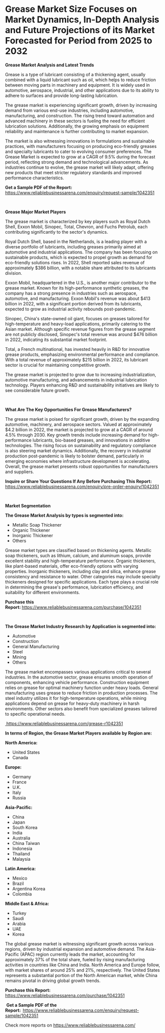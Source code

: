 <p><h1>Grease Market Size Focuses on Market Dynamics, In-Depth Analysis and Future Projections of its Market Forecasted for Period from 2025 to 2032</h1></p><p><strong>Grease Market Analysis and Latest Trends</strong></p>
<p><p>Grease is a type of lubricant consisting of a thickening agent, usually combined with a liquid lubricant such as oil, which helps to reduce friction between moving parts in machinery and equipment. It is widely used in automotive, aerospace, industrial, and other applications due to its ability to adhere to surfaces and provide long-lasting lubrication.</p><p>The grease market is experiencing significant growth, driven by increasing demand from various end-use industries, including automotive, manufacturing, and construction. The rising trend toward automation and advanced machinery in these sectors is fueling the need for efficient lubrication solutions. Additionally, the growing emphasis on equipment reliability and maintenance is further contributing to market expansion.</p><p>The market is also witnessing innovations in formulations and sustainable practices, with manufacturers focusing on producing eco-friendly greases and specialty lubricants to cater to evolving consumer preferences. The Grease Market is expected to grow at a CAGR of 9.5% during the forecast period, reflecting strong demand and technological advancements. As industries continue to evolve, the grease market will likely adapt, offering new products that meet stricter regulatory standards and improved performance characteristics.</p></p>
<p><strong>Get a Sample PDF of the Report:&nbsp;</strong> <a href="https://www.reliablebusinessarena.com/enquiry/request-sample/1042351?utm_campaign=2529&utm_medium=2&utm_source=Github&utm_content=ia&utm_term=06032025&utm_id=grease">https://www.reliablebusinessarena.com/enquiry/request-sample/1042351</a></p>
<p>&nbsp;</p>
<p><strong>Grease Major Market Players</strong></p>
<p><p>The grease market is characterized by key players such as Royal Dutch Shell, Exxon Mobil, Sinopec, Total, Chevron, and Fuchs Petrolub, each contributing significantly to the sector's dynamics. </p><p>Royal Dutch Shell, based in the Netherlands, is a leading player with a diverse portfolio of lubricants, including greases primarily aimed at automotive and industrial applications. The company has been focusing on sustainable products, which is expected to propel growth as demand for eco-friendly solutions rises. In 2022, Shell reported sales revenue of approximately $386 billion, with a notable share attributed to its lubricants division.</p><p>Exxon Mobil, headquartered in the U.S., is another major contributor to the grease market. Known for its high-performance synthetic greases, the company has a strong presence in industries such as aerospace, automotive, and manufacturing. Exxon Mobil's revenue was about $413 billion in 2022, with a significant portion derived from its lubricants, expected to grow as industrial activity rebounds post-pandemic.</p><p>Sinopec, China's state-owned oil giant, focuses on greases tailored for high-temperature and heavy-load applications, primarily catering to the Asian market. Although specific revenue figures from the grease segment are not publicly disclosed, Sinopec's total revenue was around $476 billion in 2022, indicating its substantial market footprint.</p><p>Total, a French multinational, has invested heavily in R&D for innovative grease products, emphasizing environmental performance and compliance. With a total revenue of approximately $215 billion in 2022, its lubricant sector is crucial for maintaining competitive growth.</p><p>The grease market is projected to grow due to increasing industrialization, automotive manufacturing, and advancements in industrial lubrication technology. Players enhancing R&D and sustainability initiatives are likely to see considerable future growth.</p></p>
<p>&nbsp;</p>
<p><strong>What Are The Key Opportunities For Grease Manufacturers?</strong></p>
<p><p>The grease market is poised for significant growth, driven by the expanding automotive, machinery, and aerospace sectors. Valued at approximately $4.2 billion in 2022, the market is projected to grow at a CAGR of around 4.5% through 2030. Key growth trends include increasing demand for high-performance lubricants, bio-based greases, and innovations in additive technologies. The rising focus on sustainability and regulatory compliance is also steering market dynamics. Additionally, the recovery in industrial production post-pandemic is likely to bolster demand, particularly in emerging economies where infrastructure development is accelerating. Overall, the grease market presents robust opportunities for manufacturers and suppliers.</p></p>
<p><strong>Inquire or Share Your Questions If Any Before Purchasing This Report:</strong> <a href="https://www.reliablebusinessarena.com/enquiry/pre-order-enquiry/1042351?utm_campaign=2529&utm_medium=2&utm_source=Github&utm_content=ia&utm_term=06032025&utm_id=grease">https://www.reliablebusinessarena.com/enquiry/pre-order-enquiry/1042351</a></p>
<p>&nbsp;</p>
<p><strong>Market Segmentation</strong></p>
<p><strong>The Grease Market Analysis by types is segmented into:</strong></p>
<p><ul><li>Metallic Soap Thickener</li><li>Organic Thickener</li><li>Inorganic Thickener</li><li>Others</li></ul></p>
<p><p>Grease market types are classified based on thickening agents. Metallic soap thickeners, such as lithium, calcium, and aluminum soaps, provide excellent stability and high-temperature performance. Organic thickeners, like plant-based materials, offer eco-friendly options with varying properties. Inorganic thickeners, including clay and silica, enhance grease consistency and resistance to water. Other categories may include specialty thickeners designed for specific applications. Each type plays a crucial role in determining the grease's performance, lubrication efficiency, and suitability for different environments.</p></p>
<p><strong>Purchase this Report:&nbsp;</strong><a href="https://www.reliablebusinessarena.com/purchase/1042351?utm_campaign=2529&utm_medium=2&utm_source=Github&utm_content=ia&utm_term=06032025&utm_id=grease">https://www.reliablebusinessarena.com/purchase/1042351</a></p>
<p>&nbsp;</p>
<p><strong>The Grease Market Industry Research by Application is segmented into:</strong></p>
<p><ul><li>Automotive</li><li>Construction</li><li>General Manufacturing</li><li>Steel</li><li>Mining</li><li>Others</li></ul></p>
<p><p>The grease market encompasses various applications critical to several industries. In the automotive sector, grease ensures smooth operation of components, enhancing vehicle performance. Construction equipment relies on grease for optimal machinery function under heavy loads. General manufacturing uses grease to reduce friction in production processes. The steel industry utilizes it for high-temperature operations, while mining applications depend on grease for heavy-duty machinery in harsh environments. Other sectors also benefit from specialized greases tailored to specific operational needs.</p></p>
<p><a href="https://www.reliablebusinessarena.com/grease-r1042351?utm_campaign=2529&utm_medium=2&utm_source=Github&utm_content=ia&utm_term=06032025&utm_id=grease">&nbsp;https://www.reliablebusinessarena.com/grease-r1042351</a></p>
<p><strong>In terms of Region, the Grease Market Players available by Region are:</strong></p>
<p>
    <p> <strong> North America: </strong>
        <ul>
            <li>United States</li>
            <li>Canada</li>
        </ul>
        </p> 
    <p> <strong> Europe: </strong>
        <ul>
            <li>Germany</li>
            <li>France</li>
            <li>U.K.</li>
            <li>Italy</li>
            <li>Russia</li>
        </ul>
        </p> 
    <p> <strong> Asia-Pacific: </strong>
        <ul>
            <li>China</li>
            <li>Japan</li>
            <li>South Korea</li>
            <li>India</li>
            <li>Australia</li>
            <li>China Taiwan</li>
            <li>Indonesia</li>
            <li>Thailand</li>
            <li>Malaysia</li>
        </ul>
        </p> 
    <p> <strong> Latin America: </strong>
        <ul>
            <li>Mexico</li>
            <li>Brazil</li>
            <li>Argentina Korea</li>
            <li>Colombia</li>
        </ul>
        </p> 
    <p> <strong> Middle East & Africa: </strong>
        <ul>
            <li>Turkey</li>
            <li>Saudi</li>
            <li>Arabia</li>
            <li>UAE</li>
            <li>Korea</li>
        </ul>
    </p>
    </p>
<p><p>The global grease market is witnessing significant growth across various regions, driven by industrial expansion and automotive demand. The Asia-Pacific (APAC) region currently leads the market, accounting for approximately 37% of the total share, fueled by rising manufacturing activities in countries like China and India. North America and Europe follow, with market shares of around 25% and 21%, respectively. The United States represents a substantial portion of the North American market, while China remains pivotal in driving global growth trends.</p></p>
<p><strong>Purchase this Report: </strong><a href="https://www.reliablebusinessarena.com/purchase/1042351?utm_campaign=2529&utm_medium=2&utm_source=Github&utm_content=ia&utm_term=06032025&utm_id=grease">https://www.reliablebusinessarena.com/purchase/1042351</a></p>
<p>&nbsp;<strong>Get a Sample PDF of the Report:&nbsp;&nbsp;</strong><a href="https://www.reliablebusinessarena.com/enquiry/request-sample/1042351?utm_campaign=2529&utm_medium=2&utm_source=Github&utm_content=ia&utm_term=06032025&utm_id=grease">https://www.reliablebusinessarena.com/enquiry/request-sample/1042351</a></p>
<p><strong></strong></p>
<p>Check more reports on <a href="https://www.reliablebusinessarena.com/?utm_campaign=2529&utm_medium=2&utm_source=Github&utm_content=ia&utm_term=06032025&utm_id=grease">https://www.reliablebusinessarena.com/</a></p>